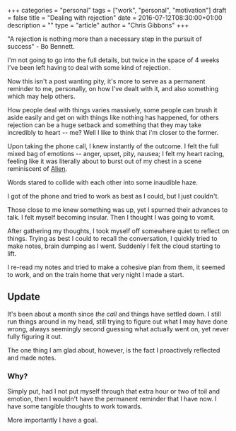 +++
categories = "personal"
tags = ["work", "personal", "motivation"]
draft = false
title = "Dealing with rejection"
date = 2016-07-12T08:30:00+01:00
description = ""
type = "article"
author = "Chris Gibbons"
+++

"A rejection is nothing more than a necessary step in the pursuit of success" - Bo Bennett.

I'm not going to go into the full details, but twice in the space of 4 weeks I've been left having to deal with some kind of rejection.

Now this isn't a post wanting pity, it's more to serve as a permanent reminder to me, personally, on how I've dealt with it, and also something which may help others.

How people deal with things varies massively, some people can brush it aside easily and get on with things like nothing has happened, for others rejection can be a huge setback and something that they may take incredibly to heart -- me? Well I like to think that i'm closer to the former.

Upon taking the phone call, I knew instantly of the outcome. I felt the full mixed bag of emotions -- anger, upset, pity, nausea; I felt my heart racing, feeling like it was literally about to burst out of my chest in a scene reminiscent of [Alien](https://www.youtube.com/watch?v=LsD6AL3HJtM).

Words stared to collide with each other into some inaudible haze.

I got of the phone and tried to work as best as I could, but I just couldn't.

Those close to me knew something was up, yet I spurned their advances to talk. I felt myself becoming insular. Then I thought I was going to vomit.

After gathering my thoughts, I took myself off somewhere quiet to reflect on things. Trying as best I could to recall the conversation, I quickly tried to make notes, brain dumping as I went. Suddenly I felt the cloud starting to lift.

I re-read my notes and tried to make a cohesive plan from them, it seemed to work, and on the train home that very night I made a start.

## Update
It's been about a month since _the call_ and things have settled down. I still run things around in my head, still trying to figure out what I may have done wrong, always seemingly second guessing what actually went on, yet never fully figuring it out.

The one thing I am glad about, however, is the fact I proactively reflected and made notes.

### Why?
Simply put, had I not put myself through that extra hour or two of toil and emotion, then I wouldn't have the permanent reminder that I have now. I have some tangible thoughts to work towards.

More importantly I have a goal.
